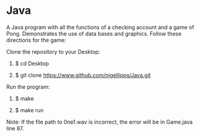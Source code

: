 # Java
A Java program with all the functions of a checking account and a game of Pong.
Demonstrates the use of data bases and graphics.
Follow these directions for the game:

Clone the repository to your Desktop: 

  1) $ cd Desktop
  
  2) $ git clone https://www.github.com/nigellipps/Java.git
  
Run the program:
  
  1) $ make
  
  2) $ make run
  
  Note: If the file path to 0ne1.wav is incorrect, the error will be in Game.java line 87.
